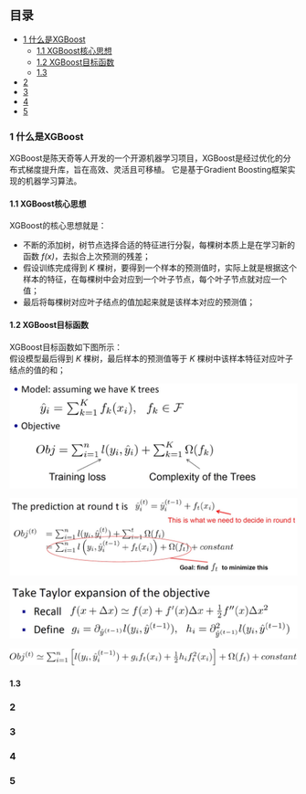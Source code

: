 ## 目录

- [1 什么是XGBoost](#1)
   - [1.1 XGBoost核心思想](#1.1)
   - [1.2 XGBoost目标函数](#1.2)
   - [1.3 ](#1.3)
- [2 ](#2)
- [3 ](#3)
- [4 ](#4)
- [5](#5)
### <span id="1">1 什么是XGBoost</sapn>
XGBoost是陈天奇等人开发的一个开源机器学习项目，XGBoost是经过优化的分布式梯度提升库，旨在高效、灵活且可移植。
它是基于Gradient Boosting框架实现的机器学习算法。

#### <span id="1.1">1.1 XGBoost核心思想</sapn>
XGBoost的核心思想就是：
- 不断的添加树，树节点选择合适的特征进行分裂，每棵树本质上是在学习新的函数 *f(x)*，去拟合上次预测的残差；
- 假设训练完成得到 *K* 棵树，要得到一个样本的预测值时，实际上就是根据这个样本的特征，在每棵树中会对应到一个叶子节点，每个叶子节点就对应一个值；
- 最后将每棵树对应叶子结点的值加起来就是该样本对应的预测值；  
  
#### <span id="1.2">1.2 XGBoost目标函数</sapn>

XGBoost目标函数如下图所示：</br>
假设模型最后得到 *K* 棵树，最后样本的预测值等于 *K* 棵树中该样本特征对应叶子结点的值的和；

![objective](https://raw.githubusercontent.com/wyj925458224/Machine-Learning/master/XGBoost/img/objective.jpg)



![round_t](https://raw.githubusercontent.com/wyj925458224/Machine-Learning/master/XGBoost/img/round_t.jpg)

![taylor_expansion](https://raw.githubusercontent.com/wyj925458224/Machine-Learning/master/XGBoost/img/taylor_expansion.jpg)

![objective_taylor_expansion](https://raw.githubusercontent.com/wyj925458224/Machine-Learning/master/XGBoost/img/objective_taylor_expansion.jpg)


#### <span id="1.3">1.3 </sapn>

### <span id="2">2 </sapn>

### <span id="3">3 </sapn>

### <span id="4">4 </sapn>

### <span id="5">5 </sapn>
